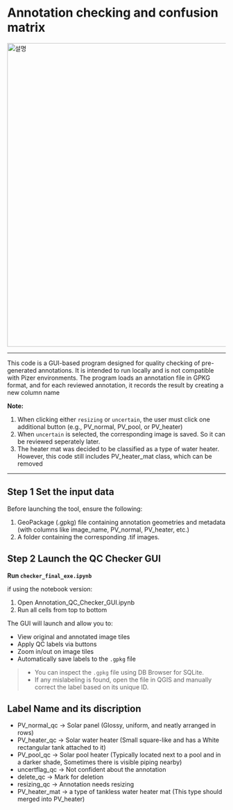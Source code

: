 # Annotation checking and confusion matrix 

<img src="https://github.com/user-attachments/assets/223e0ddd-6bde-4741-a392-79cc586298c2" alt="설명" width="700"/>

-----
This code is a GUI-based program designed for quality checking of pre-generated annotations. It is intended to run locally and is not compatible with Pizer environments.
The program loads an annotation file in GPKG format, and for each reviewed annotation, it records the result by creating a new column name

**Note:**
1) When clicking either `resizing` or `uncertain`, the user must click one additional button (e.g., PV_normal, PV_pool, or PV_heater)
2) When `uncertain` is selected, the corresponding image is saved. So it can be reviewed seperately later.
3) The heater mat was decided to be classified as a type of water heater. However, this code still includes PV_heater_mat class, which can be removed
   
-----

## Step 1 Set the input data 

Before launching the tool, ensure the following:

1. GeoPackage (.gpkg) file containing annotation geometries and metadata (with columns like image_name, PV_normal, PV_heater, etc.)
2. A folder containing the corresponding .tif images.

##  Step 2 Launch the QC Checker GUI

**Run `checker_final_exe.ipynb`**

if using the notebook version:
  1. Open Annotation_QC_Checker_GUI.ipynb
  2. Run all cells from top to bottom

The GUI will launch and allow you to:
* View original and annotated image tiles
* Apply QC labels via buttons
* Zoom in/out on image tiles
* Automatically save labels to the `.gpkg` file
> * You can inspect the `.gpkg` file using DB Browser for SQLite.
> * If any mislabeling is found, open the file in QGIS and manually correct the label based on its unique ID.

## Label Name and its discription 
* PV_normal_qc → Solar panel (Glossy, uniform, and neatly arranged in rows)
* PV_heater_qc → Solar water heater (Small square-like and has a White rectangular tank attached to it)
* PV_pool_qc → Solar pool heater (Typically located next to a pool and in a darker shade, Sometimes there is visible piping nearby)
* uncertflag_qc → Not confident about the annotation
* delete_qc → Mark for deletion
* resizing_qc → Annotation needs resizing
* PV_heater_mat → a type of tankless water heater mat (This type should merged into PV_heater)







